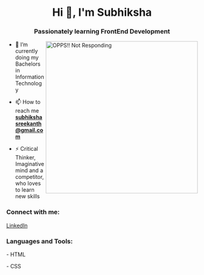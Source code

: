 <h1 align="center">Hi 👋, I'm Subhiksha</h1>
<h3 align="center">Passionately learning FrontEnd Development</h3>
<img align="right" alt="OPPS!! Not Responding" width="400" src="https://camo.githubusercontent.com/0f2df9c6430300192232520a10bc3f09066cee3c6f1205da8490ac2b1d69d9e5/68747470733a2f2f6d69722d73332d63646e2d63662e626568616e63652e6e65742f70726f6a6563745f6d6f64756c65732f646973702f3630313031343131363737303437352e363036386265666634363430612e676966">



- 🌱 I’m currently doing my Bachelors in Information Technology 

- 📫 How to reach me **subhikshasreekanth@gmail.com**

- ⚡  Critical Thinker, Imaginative mind and a competitor, who loves to learn new
  skills

<h3 align="left">Connect with me:</h3>
<p align="left">
<a href="https://linkedin.com/in/subhiksha rs">LinkedIn </a>
</p>

<h3 align="left">Languages and Tools:</h3>
<p align="left"> - HTML</p>
<p align="left">- CSS</p>
